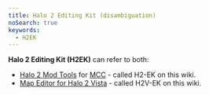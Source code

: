 ```yaml
---
title: Halo 2 Editing Kit (disambiguation)
noSearch: true
keywords:
  - H2EK
---
```

**Halo 2 Editing Kit (H2EK)** can refer to both:
* [Halo 2 Mod Tools](~h2-ek) for [MCC](~h2#mcc-pc-and-xbox-one-343-industries-2014-2021) - called H2-EK on this wiki.
* [Map Editor for Halo 2 Vista](~h2v-ek) - called H2V-EK on this wiki.
